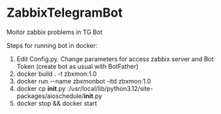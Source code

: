 # ZabbixTelegramBot
Moitor zabbix problems in TG Bot


Steps for running bot in docker:

1) Edit Config.py. Change parameters for access zabbix server and Bot Token (create bot as usual with BotFather)
2) docker build . -t zbxmon:1.0
3) docker run --name zbxmonbot -itd zbxmon:1.0
4) docker cp __init__.py <ContainerID>:/usr/local/lib/python3.12/site-packages/aioschedule/__init__.py
5) docker stop <ContainerID> && docker start <ContainerID>

